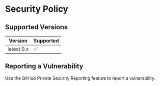 # Security Policy

## Supported Versions

| Version    | Supported          |
|------------|--------------------|
| latest 0.x | :white_check_mark: |

## Reporting a Vulnerability

Use the GitHub Private Security Reporting feature to report a vulnerability.
